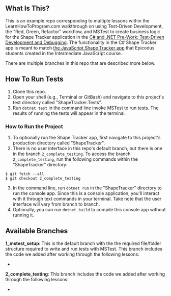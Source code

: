## What Is This?

This is an example repo corresponding to multiple lessons within the LearnHowToProgram.com walkthrough on using Test-Driven Development, the "Red, Green, Refactor" workflow, and MSTest to create business logic for the Shape Tracker application in the [C# and .NET Pre-Work: Test-Driven Development and Debugging](https://www.learnhowtoprogram.com/c-and-net/test-driven-development-and-debugging/). The functionality in the C# Shape Tracker app is meant to match [the JavaScript Shape Tracker app](https://github.com/epicodus-lessons/section-5-shape-tracker/tree/3_multiple_business_logic_files) that Epicodus students created in the Intermediate JavaScript course.

There are multiple branches in this repo that are described more below.

## How To Run Tests

1. Clone this repo.
2. Open your shell (e.g., Terminal or GitBash) and navigate to this project's test directory called "ShapeTracker.Tests". 
3. Run `dotnet test` in the command line invoke MSTest to run tests. The results of running the tests will appear in the terminal.

### How to Run the Project

1. To optionally run the Shape Tracker app, first navigate to this project's production directory called "ShapeTracker".  
2. There is no user interface in this repo's default branch, but there is one in the branch `2_complete_testing`. To access the branch `2_complete_testing`, run the following commands within the "ShapeTracker" directory:

```
$ git fetch --all
$ git checkout 2_complete_testing
```

3. In the command line, run `dotnet run` in the "ShapeTracker" directory to run the console app. Since this is a console application, you'll interact with it through text commands in your terminal. Take note that the user interface will vary from branch to branch.
4. Optionally, you can run `dotnet build` to compile this console app without running it.

## Available Branches

**1_mstest_setup**: This is the default branch with the the required file/folder structure required to write and run tests with MSTest. This branch includes the code we added after working through the following lessons:

- 

**2_complete_testing**: This branch includes the code we added after working through the following lessons:

- 
